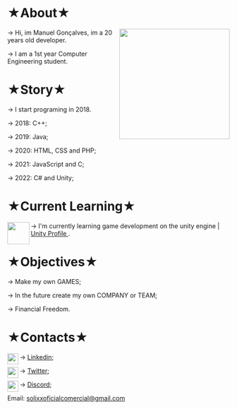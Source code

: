 <h1> ★About★ </h1>

<img align="right" width="250px" src="https://cdn.discordapp.com/attachments/632599912814608404/937265900908867594/solixx_logo_animacao.png">
<p> -> Hi, im Manuel Gonçalves, im a 20 years old developer. </p>
<p> -> I am a 1st year Computer Engineering student. </p>

<h1> ★Story★ </h1>

<p> -> I start programing in 2018. </p>
<p> -> 2018: C++; </p>
<p> -> 2019: Java; </p>
<p> -> 2020: HTML, CSS and PHP; </p>
<p> -> 2021: JavaScript and C; </p>
<p> -> 2022: C# and Unity; </p>

<h1> ★Current Learning★ </h1>

<img align="left" width="50px" src="https://logos-world.net/wp-content/uploads/2021/11/Unity-Emblem.png">

<p> -> I'm currently learning game development on the unity engine | <a target=”_blank” href="https://learn.unity.com/u/5ff22d0fedbc2a002ba486f3?tab=profile"> Unity Profile </a>. </p>

<h1> ★Objectives★ </h1>

<p> -> Make my own GAMES; </p>
<p> -> In the future create my own COMPANY or TEAM; </p>
<p> -> Financial Freedom. </p>

<h1> ★Contacts★ </h1>

<img align="left" width="25px" src="https://cdn-icons-png.flaticon.com/512/174/174857.png">
<p> -> <a target=”_blank” href="https://www.linkedin.com/in/manuel-gon%C3%A7alves-8717401a4/">Linkedin</a>; </p>
<img align="left" width="25px" src="https://upload.wikimedia.org/wikipedia/pt/thumb/3/3d/Twitter_logo_2012.svg/1200px-Twitter_logo_2012.svg.png">
<p> -> <a target=”_blank” href="https://twitter.com/Solixx4">Twitter</a>; </p>
<img align="left" width="25px" src="https://logodownload.org/wp-content/uploads/2017/11/discord-logo-4-1.png">
<p> -> <a target=”_blank” href="https://discord.gg/EtQDDW4aPq">Discord</a>; </p>

<p> Email: <a target=”_blank” href="mailto:solixxoficialcomercial@gmail.com">solixxoficialcomercial@gmail.com</a> </p>

<!---

- 👋 Hi, I’m @Solixx
- 👀 I’m interested in web development and game development
- 🌱 I’m currently learning html, css, php, javascript e mysql.
- 💞️ I’m looking to collaborate on ...
- 📫 How to reach me manuel_jose_2002@hotmail.com

Solixx/Solixx is a ✨ special ✨ repository because its `README.md` (this file) appears on your GitHub profile.
You can click the Preview link to take a look at your changes.
--->
